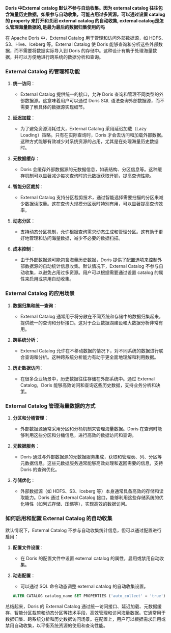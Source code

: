 **Doris 中External catalog 默认不参与自动收集。因为 external catalog 往往包含海量历史数据，如果参与自动收集，可能占用过多资源。可以通过设置 catalog 的 property 来打开和关闭 external catalog 的自动收集, external catalog是怎么管理海量数据的,是最为最后的数据归集使用的吗**

在 Apache Doris 中，External Catalog 用于管理和访问外部数据源，如 HDFS、S3、Hive、Iceberg 等。External Catalog 使 Doris 能够查询和分析这些外部数据，而不需要将数据实际导入到 Doris 的存储中。这种设计有助于处理海量数据，并可以方便地进行跨系统的数据分析和查询。

### External Catalog 的管理和功能

1. **统一访问**：
   - External Catalog 提供统一的接口，允许 Doris 查询和管理不同类型的外部数据源。这意味着用户可以通过 Doris SQL 语法查询外部数据源，而不需要了解具体的数据源实现细节。

2. **延迟加载**：
   - 为了避免资源消耗过大，External Catalog 采用延迟加载（Lazy Loading）策略。只有在实际查询时，Doris 才会去访问和加载外部数据。这种方式能够有效减少对系统资源的占用，尤其是在处理海量历史数据时。

3. **元数据缓存**：
   - Doris 会缓存外部数据源的元数据信息，如表结构、分区信息等。这种缓存机制可以显著减少每次查询时的元数据获取开销，提高查询性能。

4. **智能分区裁剪**：
   - External Catalog 支持分区裁剪技术，通过智能选择需要扫描的分区来减少数据读取量。这在查询大规模分区表时特别有用，可以显著提高查询效率。

5. **动态分区**：
   - 支持动态分区机制，允许根据查询需求动态生成和管理分区。这有助于更好地管理和访问海量数据，减少不必要的数据扫描。

6. **成本控制**：
   - 由于外部数据源可能包含海量历史数据，Doris 提供了配置选项来控制外部数据源的自动统计信息收集。默认情况下，External Catalog 不参与自动收集，以避免占用过多资源。用户可以根据需要通过设置 catalog 的属性来启用或禁用自动收集。

### External Catalog 的应用场景

1. **数据归集和统一查询**：
   - External Catalog 通常用于将分散在不同系统和存储中的数据归集起来，提供统一的查询和分析接口。这对于企业数据湖建设和大数据分析非常有用。

2. **跨系统分析**：
   - External Catalog 允许在不移动数据的情况下，对不同系统的数据进行联合查询和分析。这种跨系统分析能力有助于更全面地理解和利用数据。

3. **历史数据访问**：
   - 在很多企业场景中，历史数据往往存储在外部系统中。通过 External Catalog，Doris 能够高效访问和查询这些历史数据，支持业务分析和决策。

### External Catalog 管理海量数据的方式

1. **分区和分桶管理**：
   - 外部数据源通常采用分区和分桶机制来管理海量数据。Doris 在查询时能够利用这些分区和分桶信息，进行高效的数据访问和查询。

2. **元数据服务**：
   - Doris 通过与外部数据源的元数据服务集成，获取和管理表、列、分区等元数据信息。这些元数据服务通常能够高效处理和返回需要的信息，支持 Doris 的查询优化。

3. **存储优化**：
   - 外部数据源（如 HDFS、S3、Iceberg 等）本身通常具备高效的存储和读取能力。Doris 通过 External Catalog 接口，能够利用这些存储系统的优化特性（如列式存储、压缩等），实现高效的数据访问。

### 如何启用和配置 External Catalog 的自动收集

默认情况下，External Catalog 不参与自动收集统计信息，但可以通过配置进行启用：

1. **配置文件设置**：
   - 在 Doris 的配置文件中设置 external catalog 的属性，启用或禁用自动收集。

2. **动态配置**：
   - 可以通过 SQL 命令动态调整 external catalog 的自动收集设置。

   ```sql
   ALTER CATALOG catalog_name SET PROPERTIES ('auto_collect' = 'true');
   ```

总结起来，Doris 的 External Catalog 通过统一访问接口、延迟加载、元数据缓存、智能分区裁剪和动态分区等技术手段，高效管理和访问海量数据。它通常用于数据归集、跨系统分析和历史数据访问场景。在配置上，用户可以根据需求启用或禁用自动收集，以平衡系统资源的使用和查询性能。